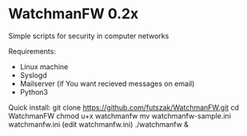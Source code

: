 # WatchmanFW 0.2x

Simple scripts for security in computer networks

Requirements:
- Linux machine
- Syslogd
- Mailserver (if You want recieved messages on email)
- Python3

Quick install:
git clone https://github.com/futszak/WatchmanFW.git
cd WatchmanFW
chmod u+x watchmanfw
mv watchmanfw-sample.ini watchmanfw.ini
(edit watchmanfw.ini)
./watchmanfw &
